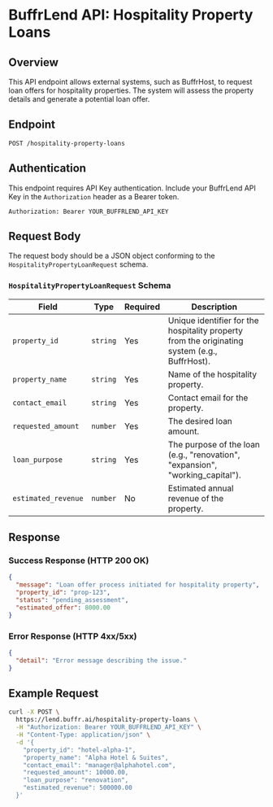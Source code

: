 # BuffrLend API: Hospitality Property Loans

## Overview
This API endpoint allows external systems, such as BuffrHost, to request loan offers for hospitality properties. The system will assess the property details and generate a potential loan offer.

## Endpoint
`POST /hospitality-property-loans`

## Authentication
This endpoint requires API Key authentication. Include your BuffrLend API Key in the `Authorization` header as a Bearer token.

`Authorization: Bearer YOUR_BUFFRLEND_API_KEY`

## Request Body
The request body should be a JSON object conforming to the `HospitalityPropertyLoanRequest` schema.

### `HospitalityPropertyLoanRequest` Schema
| Field             | Type      | Required | Description                                                              |
|-------------------|-----------|----------|--------------------------------------------------------------------------|
| `property_id`     | `string`  | Yes      | Unique identifier for the hospitality property from the originating system (e.g., BuffrHost). |
| `property_name`   | `string`  | Yes      | Name of the hospitality property.                                        |
| `contact_email`   | `string`  | Yes      | Contact email for the property.                                          |
| `requested_amount`| `number`  | Yes      | The desired loan amount.                                                 |
| `loan_purpose`    | `string`  | Yes      | The purpose of the loan (e.g., "renovation", "expansion", "working_capital"). |
| `estimated_revenue`| `number`  | No       | Estimated annual revenue of the property.                                |

## Response

### Success Response (HTTP 200 OK)
```json
{
  "message": "Loan offer process initiated for hospitality property",
  "property_id": "prop-123",
  "status": "pending_assessment",
  "estimated_offer": 8000.00
}
```

### Error Response (HTTP 4xx/5xx)
```json
{
  "detail": "Error message describing the issue."
}
```

## Example Request
```bash
curl -X POST \
  https://lend.buffr.ai/hospitality-property-loans \
  -H "Authorization: Bearer YOUR_BUFFRLEND_API_KEY" \
  -H "Content-Type: application/json" \
  -d '{ 
    "property_id": "hotel-alpha-1",
    "property_name": "Alpha Hotel & Suites",
    "contact_email": "manager@alphahotel.com",
    "requested_amount": 10000.00,
    "loan_purpose": "renovation",
    "estimated_revenue": 500000.00
  }'
```